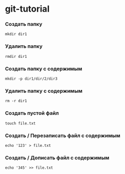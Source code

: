 # git-tutorial

### Создать папку
```
mkdir dir1
```
### Удалить папку
```
rmdir dir1
```
### Создать папку с содержимым
```
mkdir -p dir1/dir/2/dir3
```
### Удалить папку с содержимым
```
rm -r dir1
```
### Создать пустой файл
```
touch file.txt
```
### Создать / Перезаписать файл с содержимым
```
echo '123' > file.txt
```
### Создать / Дописать файл с содержимым
```
echo '345' >> file.txt
```
